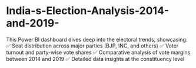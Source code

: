 # India-s-Election-Analysis-2014-and-2019-
This Power BI dashboard dives deep into the electoral trends, showcasing: ✅ Seat distribution across major parties (BJP, INC, and others) ✅ Voter turnout and party-wise vote shares ✅ Comparative analysis of vote margins between 2014 and 2019 ✅ Detailed data insights at the constituency level
